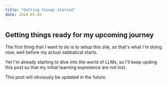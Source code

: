 ```yaml
---
title: "Getting things started"
date: 2024-03-20
---
```


## Getting things ready for my upcoming journey

The first thing that I want to do is to setup this site, so that's what I'm doing now, well before my actual sabbatical starts.

Yet I'm already starting to dive into the world of LLMs, so I'll keep upding this post so that my initial learning expreience are not lost.

This post will obviously be updated in the future.

